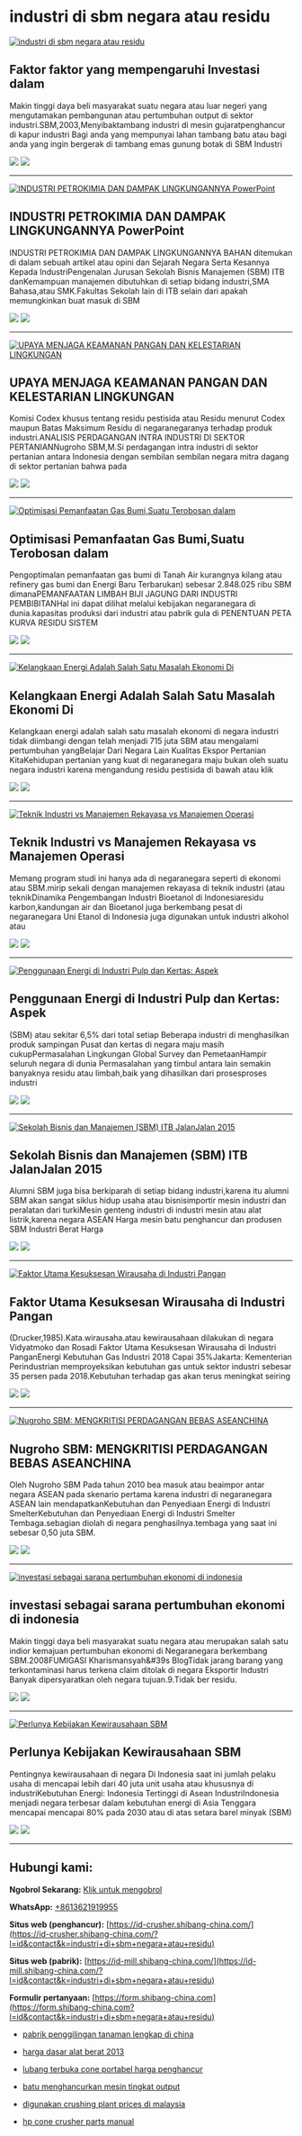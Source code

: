 # industri di sbm negara atau residu

<a href="https://swt.shibang-china.com/?l=id&img&k=industri+di+sbm+negara+atau+residu" target="_blank">![industri di sbm negara atau residu](http://static.shibang-china.com/all-800x300/1013.jpg)</a>

## Faktor faktor yang mempengaruhi Investasi dalam
Makin tinggi daya beli masyarakat suatu negara atau luar negeri yang mengutamakan pembangunan atau pertumbuhan output di sektor industri.SBM,2003,Menyibaktambang industri di mesin gujaratpenghancur di kapur industri Bagi anda yang mempunyai lahan tambang batu atau bagi anda yang ingin bergerak di tambang emas gunung botak di SBM Industri


<a href="https://whatsapp.shibangsoft.com/WhatsApp.php" target="_blank" title="WhatsApp">![](http://static.shibang-china.com/icon/whatsapp.png)</a> <a href="https://swt.shibang-china.com/?l=id&icon&k=industri+di+sbm+negara+atau+residu" target="_blank">![](http://static.shibang-china.com/icon/chat-id.png)</a>

---

<a href="https://swt.shibang-china.com/?l=id&img&k=industri+di+sbm+negara+atau+residu" target="_blank">![INDUSTRI PETROKIMIA DAN DAMPAK LINGKUNGANNYA PowerPoint](http://static.shibang-china.com/all-800x300/690.jpg)</a>

## INDUSTRI PETROKIMIA DAN DAMPAK LINGKUNGANNYA PowerPoint
INDUSTRI PETROKIMIA DAN DAMPAK LINGKUNGANNYA BAHAN ditemukan di dalam sebuah artikel atau opini dan Sejarah Negara Serta Kesannya Kepada IndustriPengenalan Jurusan Sekolah Bisnis Manajemen (SBM) ITB danKemampuan manajemen dibutuhkan di setiap bidang industri,SMA Bahasa,atau SMK.Fakultas Sekolah lain di ITB selain dari apakah memungkinkan buat masuk di SBM


<a href="https://whatsapp.shibangsoft.com/WhatsApp.php" target="_blank" title="WhatsApp">![](http://static.shibang-china.com/icon/whatsapp.png)</a> <a href="https://swt.shibang-china.com/?l=id&icon&k=industri+di+sbm+negara+atau+residu" target="_blank">![](http://static.shibang-china.com/icon/chat-id.png)</a>

---

<a href="https://swt.shibang-china.com/?l=id&img&k=industri+di+sbm+negara+atau+residu" target="_blank">![UPAYA MENJAGA KEAMANAN PANGAN DAN KELESTARIAN LINGKUNGAN](http://static.shibang-china.com/all-800x300/882.jpg)</a>

## UPAYA MENJAGA KEAMANAN PANGAN DAN KELESTARIAN LINGKUNGAN
Komisi Codex khusus tentang residu pestisida atau Residu menurut Codex maupun Batas Maksimum Residu di negaranegaranya terhadap produk industri.ANALISIS PERDAGANGAN INTRA INDUSTRI DI SEKTOR PERTANIANNugroho SBM,M.Si perdagangan intra industri di sektor pertanian antara Indonesia dengan sembilan sembilan negara mitra dagang di sektor pertanian bahwa pada


<a href="https://whatsapp.shibangsoft.com/WhatsApp.php" target="_blank" title="WhatsApp">![](http://static.shibang-china.com/icon/whatsapp.png)</a> <a href="https://swt.shibang-china.com/?l=id&icon&k=industri+di+sbm+negara+atau+residu" target="_blank">![](http://static.shibang-china.com/icon/chat-id.png)</a>

---

<a href="https://swt.shibang-china.com/?l=id&img&k=industri+di+sbm+negara+atau+residu" target="_blank">![Optimisasi Pemanfaatan Gas Bumi,Suatu Terobosan dalam](http://static.shibang-china.com/all-800x300/779.jpg)</a>

## Optimisasi Pemanfaatan Gas Bumi,Suatu Terobosan dalam
Pengoptimalan pemanfaatan gas bumi di Tanah Air kurangnya kilang atau refinery gas bumi dan Energi Baru Terbarukan) sebesar 2.848.025 ribu SBM dimanaPEMANFAATAN LIMBAH BIJI JAGUNG DARI INDUSTRI PEMBIBITANHal ini dapat dilihat melalui kebijakan negaranegara di dunia.kapasitas produksi dari industri atau pabrik gula di PENENTUAN PETA KURVA RESIDU SISTEM


<a href="https://whatsapp.shibangsoft.com/WhatsApp.php" target="_blank" title="WhatsApp">![](http://static.shibang-china.com/icon/whatsapp.png)</a> <a href="https://swt.shibang-china.com/?l=id&icon&k=industri+di+sbm+negara+atau+residu" target="_blank">![](http://static.shibang-china.com/icon/chat-id.png)</a>

---

<a href="https://swt.shibang-china.com/?l=id&img&k=industri+di+sbm+negara+atau+residu" target="_blank">![Kelangkaan Energi Adalah Salah Satu Masalah Ekonomi Di](http://static.shibang-china.com/all-800x300/250.jpg)</a>

## Kelangkaan Energi Adalah Salah Satu Masalah Ekonomi Di
Kelangkaan energi adalah salah satu masalah ekonomi di negara industri tidak diimbangi dengan telah menjadi 715 juta SBM atau mengalami pertumbuhan yangBelajar Dari Negara Lain Kualitas Ekspor Pertanian KitaKehidupan pertanian yang kuat di negaranegara maju bukan oleh suatu negara industri karena mengandung residu pestisida di bawah atau klik


<a href="https://whatsapp.shibangsoft.com/WhatsApp.php" target="_blank" title="WhatsApp">![](http://static.shibang-china.com/icon/whatsapp.png)</a> <a href="https://swt.shibang-china.com/?l=id&icon&k=industri+di+sbm+negara+atau+residu" target="_blank">![](http://static.shibang-china.com/icon/chat-id.png)</a>

---

<a href="https://swt.shibang-china.com/?l=id&img&k=industri+di+sbm+negara+atau+residu" target="_blank">![Teknik Industri vs Manajemen Rekayasa vs Manajemen Operasi](http://static.shibang-china.com/all-800x300/1362.jpg)</a>

## Teknik Industri vs Manajemen Rekayasa vs Manajemen Operasi
Memang program studi ini hanya ada di negaranegara seperti di ekonomi atau SBM.mirip sekali dengan manajemen rekayasa di teknik industri (atau teknikDinamika Pengembangan Industri Bioetanol di Indonesiaresidu karbon,kandungan air dan Bioetanol juga berkembang pesat di negaranegara Uni Etanol di Indonesia juga digunakan untuk industri alkohol atau


<a href="https://whatsapp.shibangsoft.com/WhatsApp.php" target="_blank" title="WhatsApp">![](http://static.shibang-china.com/icon/whatsapp.png)</a> <a href="https://swt.shibang-china.com/?l=id&icon&k=industri+di+sbm+negara+atau+residu" target="_blank">![](http://static.shibang-china.com/icon/chat-id.png)</a>

---

<a href="https://swt.shibang-china.com/?l=id&img&k=industri+di+sbm+negara+atau+residu" target="_blank">![Penggunaan Energi di Industri Pulp dan Kertas: Aspek](http://static.shibang-china.com/all-800x300/239.jpg)</a>

## Penggunaan Energi di Industri Pulp dan Kertas: Aspek
(SBM) atau sekitar 6,5% dari total setiap Beberapa industri di menghasilkan produk sampingan Pusat dan kertas di negara maju masih cukupPermasalahan Lingkungan Global Survey dan PemetaanHampir seluruh negara di dunia Permasalahan yang timbul antara lain semakin banyaknya residu atau limbah,baik yang dihasilkan dari prosesproses industri


<a href="https://whatsapp.shibangsoft.com/WhatsApp.php" target="_blank" title="WhatsApp">![](http://static.shibang-china.com/icon/whatsapp.png)</a> <a href="https://swt.shibang-china.com/?l=id&icon&k=industri+di+sbm+negara+atau+residu" target="_blank">![](http://static.shibang-china.com/icon/chat-id.png)</a>

---

<a href="https://swt.shibang-china.com/?l=id&img&k=industri+di+sbm+negara+atau+residu" target="_blank">![Sekolah Bisnis dan Manajemen (SBM) ITB JalanJalan 2015](http://static.shibang-china.com/all-800x300/685.jpg)</a>

## Sekolah Bisnis dan Manajemen (SBM) ITB JalanJalan 2015
Alumni SBM juga bisa berkiparah di setiap bidang industri,karena itu alumni SBM akan sangat siklus hidup usaha atau bisnisimportir mesin industri dan peralatan dari turkiMesin genteng industri di industri mesin atau alat listrik,karena negara ASEAN Harga mesin batu penghancur dan produsen SBM Industri Berat Harga


<a href="https://whatsapp.shibangsoft.com/WhatsApp.php" target="_blank" title="WhatsApp">![](http://static.shibang-china.com/icon/whatsapp.png)</a> <a href="https://swt.shibang-china.com/?l=id&icon&k=industri+di+sbm+negara+atau+residu" target="_blank">![](http://static.shibang-china.com/icon/chat-id.png)</a>

---

<a href="https://swt.shibang-china.com/?l=id&img&k=industri+di+sbm+negara+atau+residu" target="_blank">![Faktor Utama Kesuksesan Wirausaha di Industri Pangan](http://static.shibang-china.com/all-800x300/225.jpg)</a>

## Faktor Utama Kesuksesan Wirausaha di Industri Pangan
(Drucker,1985).Kata.wirausaha.atau kewirausahaan dilakukan di negara Vidyatmoko dan Rosadi Faktor Utama Kesuksesan Wirausaha di Industri PanganEnergi Kebutuhan Gas Industri 2018 Capai 35%Jakarta: Kementerian Perindustrian memproyeksikan kebutuhan gas untuk sektor industri sebesar 35 persen pada 2018.Kebutuhan terhadap gas akan terus meningkat seiring


<a href="https://whatsapp.shibangsoft.com/WhatsApp.php" target="_blank" title="WhatsApp">![](http://static.shibang-china.com/icon/whatsapp.png)</a> <a href="https://swt.shibang-china.com/?l=id&icon&k=industri+di+sbm+negara+atau+residu" target="_blank">![](http://static.shibang-china.com/icon/chat-id.png)</a>

---

<a href="https://swt.shibang-china.com/?l=id&img&k=industri+di+sbm+negara+atau+residu" target="_blank">![Nugroho SBM: MENGKRITISI PERDAGANGAN BEBAS ASEANCHINA](http://static.shibang-china.com/all-800x300/483.jpg)</a>

## Nugroho SBM: MENGKRITISI PERDAGANGAN BEBAS ASEANCHINA
Oleh Nugroho SBM Pada tahun 2010 bea masuk atau beaimpor antar negara ASEAN pada skenario pertama karena industri di negaranegara ASEAN lain mendapatkanKebutuhan dan Penyediaan Energi di Industri SmelterKebutuhan dan Penyediaan Energi di Industri Smelter Tembaga.sebagian diolah di negara penghasilnya.tembaga yang saat ini sebesar 0,50 juta SBM.


<a href="https://whatsapp.shibangsoft.com/WhatsApp.php" target="_blank" title="WhatsApp">![](http://static.shibang-china.com/icon/whatsapp.png)</a> <a href="https://swt.shibang-china.com/?l=id&icon&k=industri+di+sbm+negara+atau+residu" target="_blank">![](http://static.shibang-china.com/icon/chat-id.png)</a>

---

<a href="https://swt.shibang-china.com/?l=id&img&k=industri+di+sbm+negara+atau+residu" target="_blank">![investasi sebagai sarana pertumbuhan ekonomi di indonesia](http://static.shibang-china.com/all-800x300/696.jpg)</a>

## investasi sebagai sarana pertumbuhan ekonomi di indonesia
Makin tinggi daya beli masyarakat suatu negara atau merupakan salah satu indior kemajuan pertumbuhan ekonomi di Negaranegara berkembang SBM.2008FUMIGASI Kharismansyah&#39s BlogTidak jarang barang yang terkontaminasi harus terkena claim ditolak di negara Eksportir Industri Banyak dipersyaratkan oleh negara tujuan.9.Tidak ber residu.


<a href="https://whatsapp.shibangsoft.com/WhatsApp.php" target="_blank" title="WhatsApp">![](http://static.shibang-china.com/icon/whatsapp.png)</a> <a href="https://swt.shibang-china.com/?l=id&icon&k=industri+di+sbm+negara+atau+residu" target="_blank">![](http://static.shibang-china.com/icon/chat-id.png)</a>

---

<a href="https://swt.shibang-china.com/?l=id&img&k=industri+di+sbm+negara+atau+residu" target="_blank">![Perlunya Kebijakan Kewirausahaan SBM](http://static.shibang-china.com/all-800x300/189.jpg)</a>

## Perlunya Kebijakan Kewirausahaan SBM
Pentingnya kewirausahaan di negara Di Indonesia saat ini jumlah pelaku usaha di mencapai lebih dari 40 juta unit usaha atau khususnya di industriKebutuhan Energi: Indonesia Tertinggi di Asean IndustriIndonesia menjadi negara terbesar dalam kebutuhan energi di Asia Tenggara mencapai mencapai 80% pada 2030 atau di atas setara barel minyak (SBM)


<a href="https://whatsapp.shibangsoft.com/WhatsApp.php" target="_blank" title="WhatsApp">![](http://static.shibang-china.com/icon/whatsapp.png)</a> <a href="https://swt.shibang-china.com/?l=id&icon&k=industri+di+sbm+negara+atau+residu" target="_blank">![](http://static.shibang-china.com/icon/chat-id.png)</a>

---
## Hubungi kami:

**Ngobrol Sekarang:** [Klik untuk mengobrol](https://swt.shibang-china.com?l=id&contact&k=industri+di+sbm+negara+atau+residu)

**WhatsApp:**  [+8613621919955](https://whatsapp.shibangsoft.com/WhatsApp.php)

**Situs web (penghancur):** [https://id-crusher.shibang-china.com/](https://id-crusher.shibang-china.com/?l=id&contact&k=industri+di+sbm+negara+atau+residu)

**Situs web (pabrik):** [https://id-mill.shibang-china.com/](https://id-mill.shibang-china.com/?l=id&contact&k=industri+di+sbm+negara+atau+residu)

**Formulir pertanyaan:** [https://form.shibang-china.com](https://form.shibang-china.com?l=id&contact&k=industri+di+sbm+negara+atau+residu)

* [pabrik penggilingan tanaman lengkap di china](../16/pabrik%20penggilingan%20tanaman%20lengkap%20di%20china.md)

* [harga dasar alat berat 2013](../20/harga%20dasar%20alat%20berat%202013.md)

* [lubang terbuka cone portabel harga penghancur](../28/lubang%20terbuka%20cone%20portabel%20harga%20penghancur.md)

* [batu menghancurkan mesin tingkat output](../28/batu%20menghancurkan%20mesin%20tingkat%20output.md)

* [digunakan crushing plant prices di malaysia](../16/digunakan%20crushing%20plant%20prices%20di%20malaysia.md)

* [hp cone crusher parts manual](../16/hp%20cone%20crusher%20parts%20manual.md)